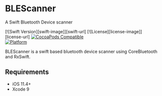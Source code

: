 # BLEScanner
A Swift Bluetooth Device scanner


[![Swift Version][swift-image]][swift-url]
[![License][license-image]][license-url]
[![CocoaPods Compatible](https://img.shields.io/cocoapods/v/EZSwiftExtensions.svg)](https://img.shields.io/cocoapods/v/LFAlertController.svg)  
[![Platform](https://img.shields.io/cocoapods/p/LFAlertController.svg?style=flat)](http://cocoapods.org/pods/LFAlertController)

BLEScanner is a swift based bluetooth device scanner using CoreBluetooth and RxSwift. 


## Requirements

- iOS 11.4+
- Xcode 9
